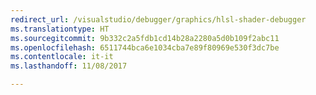 ```yaml
---
redirect_url: /visualstudio/debugger/graphics/hlsl-shader-debugger
ms.translationtype: HT
ms.sourcegitcommit: 9b332c2a5fdb1cd14b28a2280a5d0b109f2abc11
ms.openlocfilehash: 6511744bca6e1034cba7e89f80969e530f3dc7be
ms.contentlocale: it-it
ms.lasthandoff: 11/08/2017

---
```

